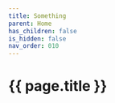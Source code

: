 ```yaml
---
title: Something
parent: Home
has_children: false
is_hidden: false
nav_order: 010
---
```


# {{ page.title }}
